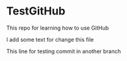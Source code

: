 # TestGitHub
This repo for learning how to use GitHub

I add some text for change this file

This line for testing commit in another branch
